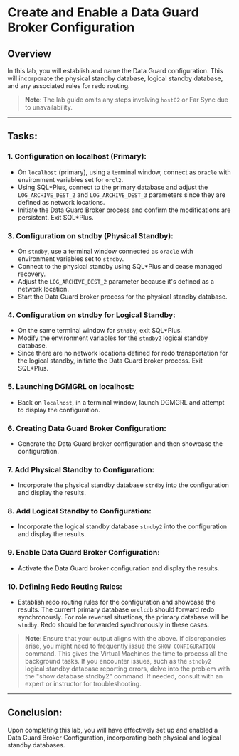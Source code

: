 # Create and Enable a Data Guard Broker Configuration

## Overview

In this lab, you will establish and name the Data Guard configuration. This will incorporate the physical standby database, logical standby database, and any associated rules for redo routing. 

> **Note**: The lab guide omits any steps involving `host02` or Far Sync due to unavailability. 

---

## Tasks:

### 1. **Configuration on localhost (Primary)**:
   - On `localhost` (primary), using a terminal window, connect as `oracle` with environment variables set for `orcl2`. 
   - Using SQL*Plus, connect to the primary database and adjust the `LOG_ARCHIVE_DEST_2` and `LOG_ARCHIVE_DEST_3` parameters since they are defined as network locations. 
   - Initiate the Data Guard Broker process and confirm the modifications are persistent. Exit SQL*Plus.

### 3. **Configuration on stndby (Physical Standby)**:
   - On `stndby`, use a terminal window connected as `oracle` with environment variables set to `stndby`. 
   - Connect to the physical standby using SQL*Plus and cease managed recovery. 
   - Adjust the `LOG_ARCHIVE_DEST_2` parameter because it's defined as a network location. 
   - Start the Data Guard broker process for the physical standby database.

### 4. **Configuration on stndby for Logical Standby**:
   - On the same terminal window for `stndby`, exit SQL*Plus. 
   - Modify the environment variables for the `stndby2` logical standby database. 
   - Since there are no network locations defined for redo transportation for the logical standby, initiate the Data Guard broker process. Exit SQL*Plus.

### 5. **Launching DGMGRL on localhost**:
   - Back on `localhost`, in a terminal window, launch DGMGRL and attempt to display the configuration.

### 6. **Creating Data Guard Broker Configuration**:
   - Generate the Data Guard broker configuration and then showcase the configuration.

### 7. **Add Physical Standby to Configuration**:
   - Incorporate the physical standby database `stndby` into the configuration and display the results.

### 8. **Add Logical Standby to Configuration**:
   - Incorporate the logical standby database `stndby2` into the configuration and display the results.

### 9. **Enable Data Guard Broker Configuration**:
   - Activate the Data Guard broker configuration and display the results.

### 10. **Defining Redo Routing Rules**:
   - Establish redo routing rules for the configuration and showcase the results. The current primary database `orclcdb` should forward redo synchronously. For role reversal situations, the primary database will be `stndby`. Redo should be forwarded synchronously in these cases.

> **Note**: Ensure that your output aligns with the above. If discrepancies arise, you might need to frequently issue the `SHOW CONFIGURATION` command. This gives the Virtual Machines the time to process all the background tasks. If you encounter issues, such as the `stndby2` logical standby database reporting errors, delve into the problem with the "show database stndby2" command. If needed, consult with an expert or instructor for troubleshooting.

---

## Conclusion:

Upon completing this lab, you will have effectively set up and enabled a Data Guard Broker Configuration, incorporating both physical and logical standby databases.
